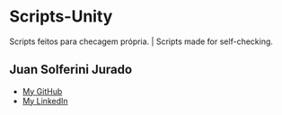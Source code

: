 # Scripts-Unity
Scripts feitos para checagem própria. | Scripts made for self-checking.

## Juan Solferini Jurado

- [My GitHub](https://github.com/JuanCalavera)
- [My LinkedIn](https://www.linkedin.com/in/juan-jurado-b87036141/)
